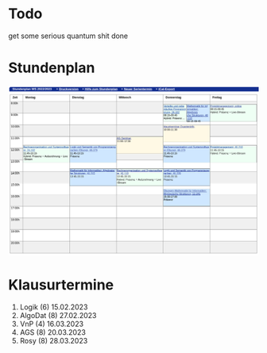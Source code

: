 # Todo
get some serious quantum shit done

# Stundenplan
![Stundenplan](stundenplan.png)

# Klausurtermine
1. Logik   (6) 15.02.2023
2. AlgoDat (8) 27.02.2023
3. VnP     (4) 16.03.2023
4. AGS     (8) 20.03.2023
5. Rosy    (8) 28.03.2023
